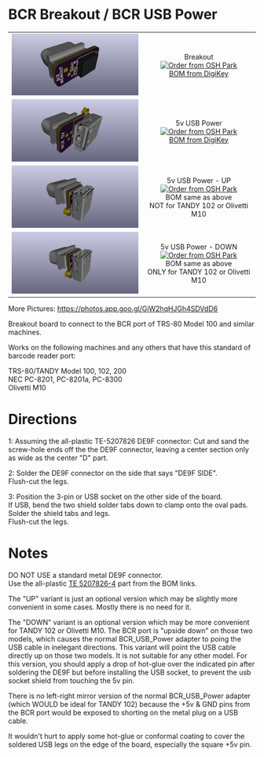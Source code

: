 # BCR Breakout / BCR USB Power

|||
|:---:|:---:|
|<img src=BCR_Breakout.jpg width=300>|Breakout<br><a href="https://oshpark.com/shared_projects/aQauwYcE"><img src="https://oshpark.com/packs/media/images/badge-84bb0776ea53b1f532c02df323a90c88.png" alt="Order from OSH Park"></img></a><br>[BOM from DigiKey](https://www.digikey.com/short/z54n0n)|
|<img src=BCR_USB_PWR.jpg width=300>|5v USB Power<br><a href="https://oshpark.com/shared_projects/YR75kxEY"><img src="https://oshpark.com/packs/media/images/badge-84bb0776ea53b1f532c02df323a90c88.png" alt="Order from OSH Park"></img></a><br>[BOM from DigiKey](https://www.digikey.com/short/z54nv4)|
|<img src=BCR_USB_PWR_up.jpg width=300>|5v USB Power - UP<br><a href="https://oshpark.com/shared_projects/AGVGJGG8"><img src="https://oshpark.com/packs/media/images/badge-84bb0776ea53b1f532c02df323a90c88.png" alt="Order from OSH Park"></img></a><br>BOM same as above<br>NOT for TANDY 102 or Olivetti M10|
|<img src=BCR_USB_PWR_down.jpg width=300>|5v USB Power - DOWN<br><a href="https://oshpark.com/shared_projects/nFUGEJwC"><img src="https://oshpark.com/packs/media/images/badge-84bb0776ea53b1f532c02df323a90c88.png" alt="Order from OSH Park"></img></a><br>BOM same as above<br>ONLY for TANDY 102 or Olivetti M10|

More Pictures: https://photos.app.goo.gl/GiW2hqHJGh4SDVdD6

Breakout board to connect to the BCR port of TRS-80 Model 100 and similar machines.

Works on the following machines and any others that have this standard of barcode reader port:

TRS-80/TANDY Model 100, 102, 200  
NEC PC-8201, PC-8201a, PC-8300  
Olivetti M10  

# Directions

1: Assuming the all-plastic TE-5207826 DE9F connector: Cut and sand the screw-hole ends off the the DE9F connector, leaving a center section only as wide as the center "D" part.

2: Solder the DE9F connector on the side that says "DE9F SIDE".  
Flush-cut the legs.

3: Position the 3-pin or USB socket on the other side of the board.  
If USB, bend the two shield solder tabs down to clamp onto the oval pads.  
Solder the shield tabs and legs.  
Flush-cut the legs.

# Notes
DO NOT USE a standard metal DE9F connector.  
Use the all-plastic [TE 5207826-4](https://www.digikey.com/short/z54hj5) part from the BOM links.

The "UP" variant is just an optional version which may be slightly more convenient in some cases. Mostly there is no need for it.

The "DOWN" variant is an optional version which may be more convenient for TANDY 102 or Olivetti M10. The BCR port is "upside down" on those two models, which causes the normal BCR_USB_Power adapter to poing the USB cable in inelegant directions. This variant will point the USB cable directly up on those two models. It is not suitable for any other model. For this version, you should apply a drop of hot-glue over the indicated pin after soldering the DE9F but before installing the USB socket, to prevent the usb socket shield from touching the 5v pin.

There is no left-right mirror version of the normal BCR_USB_Power adapter (which WOULD be ideal for TANDY 102) because the +5v & GND pins from the BCR port would be exposed to shorting on the metal plug on a USB cable.  

It wouldn't hurt to apply some hot-glue or conformal coating to cover the soldered USB legs on the edge of the board, especially the square +5v pin.
